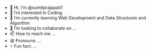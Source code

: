 - 👋 Hi, I’m @sumitprajapati1
- 👀 I’m interested in Coding
- 🌱 I’m currently learning Web Development and Data Structures and Algorithm 
- 💞️ I’m looking to collaborate on ...
- 📫 How to reach me ...
- 😄 Pronouns: ...
- ⚡ Fun fact: ...

<!---
sumitprajapati1/sumitprajapati1 is a ✨ special ✨ repository because its `README.md` (this file) appears on your GitHub profile.
You can click the Preview link to take a look at your changes.
--->
